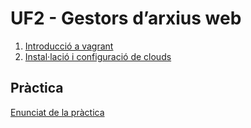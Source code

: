 # UF2 - Gestors d’arxius web

1. [Introducció a vagrant](vagrant-intro.md)
2. [Instal·lació i configuració de clouds](installacio-clouds.md)

## Pràctica
[Enunciat de la pràctica](pt-uf2.md)
